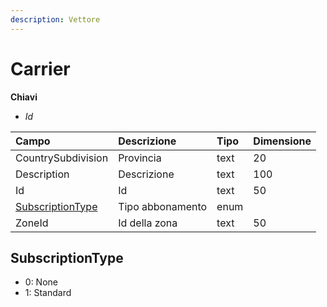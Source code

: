 ```yaml
---
description: Vettore
---
```


# Carrier

**Chiavi**

* _Id_

| Campo | Descrizione | Tipo | Dimensione |
| :--- | :--- | :--- | :--- |
| CountrySubdivision | Provincia | text | 20 |
| Description | Descrizione | text | 100 |
| Id | Id | text | 50 |
| [SubscriptionType](carrier.md#subscriptiontype) | Tipo abbonamento | enum |  |
| ZoneId | Id della zona | text | 50 |

## SubscriptionType

* 0: None
* 1: Standard
